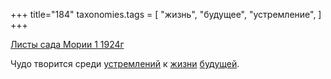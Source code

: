 +++
title="184"
taxonomies.tags = [
 "жизнь",
 "будущее",
 "устремление",
]
+++

[Листы сада Мории 1 1924г](/agni/1924)

Чудо творится среди [устремлений](/tags/устремление) к [жизни](/tags/жизнь) [будущей](/tags/будущее).   

